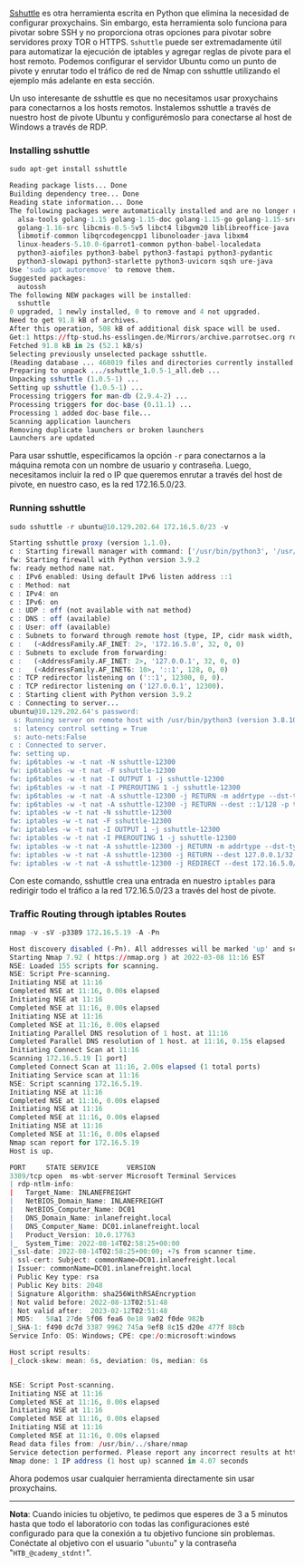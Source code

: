 [Sshuttle](https://github.com/sshuttle/sshuttle) es otra herramienta escrita en Python que elimina la necesidad de configurar proxychains. Sin embargo, esta herramienta solo funciona para pivotar sobre SSH y no proporciona otras opciones para pivotar sobre servidores proxy TOR o HTTPS. `Sshuttle` puede ser extremadamente útil para automatizar la ejecución de iptables y agregar reglas de pivote para el host remoto. Podemos configurar el servidor Ubuntu como un punto de pivote y enrutar todo el tráfico de red de Nmap con sshuttle utilizando el ejemplo más adelante en esta sección.

Un uso interesante de sshuttle es que no necesitamos usar proxychains para conectarnos a los hosts remotos. Instalemos sshuttle a través de nuestro host de pivote Ubuntu y configurémoslo para conectarse al host de Windows a través de RDP.

### Installing sshuttle

```r
sudo apt-get install sshuttle

Reading package lists... Done
Building dependency tree... Done
Reading state information... Done
The following packages were automatically installed and are no longer required:
  alsa-tools golang-1.15 golang-1.15-doc golang-1.15-go golang-1.15-src
  golang-1.16-src libcmis-0.5-5v5 libct4 libgvm20 liblibreoffice-java
  libmotif-common libqrcodegencpp1 libunoloader-java libxm4
  linux-headers-5.10.0-6parrot1-common python-babel-localedata
  python3-aiofiles python3-babel python3-fastapi python3-pydantic
  python3-slowapi python3-starlette python3-uvicorn sqsh ure-java
Use 'sudo apt autoremove' to remove them.
Suggested packages:
  autossh
The following NEW packages will be installed:
  sshuttle
0 upgraded, 1 newly installed, 0 to remove and 4 not upgraded.
Need to get 91.8 kB of archives.
After this operation, 508 kB of additional disk space will be used.
Get:1 https://ftp-stud.hs-esslingen.de/Mirrors/archive.parrotsec.org rolling/main amd64 sshuttle all 1.0.5-1 [91.8 kB]
Fetched 91.8 kB in 2s (52.1 kB/s) 
Selecting previously unselected package sshuttle.
(Reading database ... 468019 files and directories currently installed.)
Preparing to unpack .../sshuttle_1.0.5-1_all.deb ...
Unpacking sshuttle (1.0.5-1) ...
Setting up sshuttle (1.0.5-1) ...
Processing triggers for man-db (2.9.4-2) ...
Processing triggers for doc-base (0.11.1) ...
Processing 1 added doc-base file...
Scanning application launchers
Removing duplicate launchers or broken launchers
Launchers are updated
```

Para usar sshuttle, especificamos la opción `-r` para conectarnos a la máquina remota con un nombre de usuario y contraseña. Luego, necesitamos incluir la red o IP que queremos enrutar a través del host de pivote, en nuestro caso, es la red 172.16.5.0/23.

### Running sshuttle

```r
sudo sshuttle -r ubuntu@10.129.202.64 172.16.5.0/23 -v 

Starting sshuttle proxy (version 1.1.0).
c : Starting firewall manager with command: ['/usr/bin/python3', '/usr/local/lib/python3.9/dist-packages/sshuttle/__main__.py', '-v', '--method', 'auto', '--firewall']
fw: Starting firewall with Python version 3.9.2
fw: ready method name nat.
c : IPv6 enabled: Using default IPv6 listen address ::1
c : Method: nat
c : IPv4: on
c : IPv6: on
c : UDP : off (not available with nat method)
c : DNS : off (available)
c : User: off (available)
c : Subnets to forward through remote host (type, IP, cidr mask width, startPort, endPort):
c :   (<AddressFamily.AF_INET: 2>, '172.16.5.0', 32, 0, 0)
c : Subnets to exclude from forwarding:
c :   (<AddressFamily.AF_INET: 2>, '127.0.0.1', 32, 0, 0)
c :   (<AddressFamily.AF_INET6: 10>, '::1', 128, 0, 0)
c : TCP redirector listening on ('::1', 12300, 0, 0).
c : TCP redirector listening on ('127.0.0.1', 12300).
c : Starting client with Python version 3.9.2
c : Connecting to server...
ubuntu@10.129.202.64's password: 
 s: Running server on remote host with /usr/bin/python3 (version 3.8.10)
 s: latency control setting = True
 s: auto-nets:False
c : Connected to server.
fw: setting up.
fw: ip6tables -w -t nat -N sshuttle-12300
fw: ip6tables -w -t nat -F sshuttle-12300
fw: ip6tables -w -t nat -I OUTPUT 1 -j sshuttle-12300
fw: ip6tables -w -t nat -I PREROUTING 1 -j sshuttle-12300
fw: ip6tables -w -t nat -A sshuttle-12300 -j RETURN -m addrtype --dst-type LOCAL
fw: ip6tables -w -t nat -A sshuttle-12300 -j RETURN --dest ::1/128 -p tcp
fw: iptables -w -t nat -N sshuttle-12300
fw: iptables -w -t nat -F sshuttle-12300
fw: iptables -w -t nat -I OUTPUT 1 -j sshuttle-12300
fw: iptables -w -t nat -I PREROUTING 1 -j sshuttle-12300
fw: iptables -w -t nat -A sshuttle-12300 -j RETURN -m addrtype --dst-type LOCAL
fw: iptables -w -t nat -A sshuttle-12300 -j RETURN --dest 127.0.0.1/32 -p tcp
fw: iptables -w -t nat -A sshuttle-12300 -j REDIRECT --dest 172.16.5.0/32 -p tcp --to-ports 12300
```

Con este comando, sshuttle crea una entrada en nuestro `iptables` para redirigir todo el tráfico a la red 172.16.5.0/23 a través del host de pivote.

### Traffic Routing through iptables Routes

```r
nmap -v -sV -p3389 172.16.5.19 -A -Pn

Host discovery disabled (-Pn). All addresses will be marked 'up' and scan times may be slower.
Starting Nmap 7.92 ( https://nmap.org ) at 2022-03-08 11:16 EST
NSE: Loaded 155 scripts for scanning.
NSE: Script Pre-scanning.
Initiating NSE at 11:16
Completed NSE at 11:16, 0.00s elapsed
Initiating NSE at 11:16
Completed NSE at 11:16, 0.00s elapsed
Initiating NSE at 11:16
Completed NSE at 11:16, 0.00s elapsed
Initiating Parallel DNS resolution of 1 host. at 11:16
Completed Parallel DNS resolution of 1 host. at 11:16, 0.15s elapsed
Initiating Connect Scan at 11:16
Scanning 172.16.5.19 [1 port]
Completed Connect Scan at 11:16, 2.00s elapsed (1 total ports)
Initiating Service scan at 11:16
NSE: Script scanning 172.16.5.19.
Initiating NSE at 11:16
Completed NSE at 11:16, 0.00s elapsed
Initiating NSE at 11:16
Completed NSE at 11:16, 0.00s elapsed
Initiating NSE at 11:16
Completed NSE at 11:16, 0.00s elapsed
Nmap scan report for 172.16.5.19
Host is up.

PORT     STATE SERVICE       VERSION
3389/tcp open  ms-wbt-server Microsoft Terminal Services
| rdp-ntlm-info: 
|   Target_Name: INLANEFREIGHT
|   NetBIOS_Domain_Name: INLANEFREIGHT
|   NetBIOS_Computer_Name: DC01
|   DNS_Domain_Name: inlanefreight.local
|   DNS_Computer_Name: DC01.inlanefreight.local
|   Product_Version: 10.0.17763
|_  System_Time: 2022-08-14T02:58:25+00:00
|_ssl-date: 2022-08-14T02:58:25+00:00; +7s from scanner time.
| ssl-cert: Subject: commonName=DC01.inlanefreight.local
| Issuer: commonName=DC01.inlanefreight.local
| Public Key type: rsa
| Public Key bits: 2048
| Signature Algorithm: sha256WithRSAEncryption
| Not valid before: 2022-08-13T02:51:48
| Not valid after:  2023-02-12T02:51:48
| MD5:   58a1 27de 5f06 fea6 0e18 9a02 f0de 982b
|_SHA-1: f490 dc7d 3387 9962 745a 9ef8 8c15 d20e 477f 88cb
Service Info: OS: Windows; CPE: cpe:/o:microsoft:windows

Host script results:
|_clock-skew: mean: 6s, deviation: 0s, median: 6s


NSE: Script Post-scanning.
Initiating NSE at 11:16
Completed NSE at 11:16, 0.00s elapsed
Initiating NSE at 11:16
Completed NSE at 11:16, 0.00s elapsed
Initiating NSE at 11:16
Completed NSE at 11:16, 0.00s elapsed
Read data files from: /usr/bin/../share/nmap
Service detection performed. Please report any incorrect results at https://nmap.org/submit/ .
Nmap done: 1 IP address (1 host up) scanned in 4.07 seconds
```

Ahora podemos usar cualquier herramienta directamente sin usar proxychains.

---

**Nota**: Cuando inicies tu objetivo, te pedimos que esperes de 3 a 5 minutos hasta que todo el laboratorio con todas las configuraciones esté configurado para que la conexión a tu objetivo funcione sin problemas. Conéctate al objetivo con el usuario "`ubuntu`" y la contraseña "`HTB_@cademy_stdnt!`".